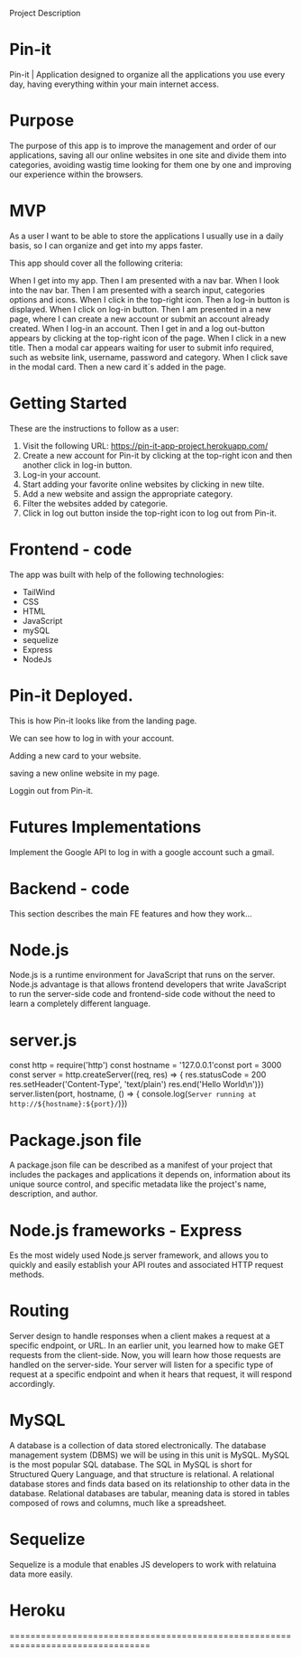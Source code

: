 Project Description
# Pin-it
Pin-it | Application designed to organize all the applications you use every day, having everything within your main internet access.

# Purpose
The purpose of this app is to improve the management and order of our applications, saving all our online websites in one site and divide them into categories, avoiding wastig time looking for them one by one and improving our experience within the browsers.

# MVP

As a user I want to be able to store the applications I usually use in a daily basis, so I can organize and get into my apps faster.

This app should cover all the following criteria:

When I get into my app.
Then I am presented with a nav bar.
When I look into the nav bar.
Then I am presented with a search input, categories options and icons.
When I click in the top-right icon.
Then a log-in button is displayed.
When I click on log-in button.
Then I am presented in a new page, where I can create a new account or submit an account already created.
When I log-in an account.
Then I get in and a log out-button appears by clicking at the top-right icon of the page.
When I click in a new title.
Then a modal car appears waiting for user to submit info required, such as website link, username, password and category.
When I click save in the modal card.
Then a new card it´s added in the page.

# Getting Started
These are the instructions to follow as a user:

1. Visit the following URL: https://pin-it-app-project.herokuapp.com/
2. Create a new account for Pin-it by clicking at the top-right icon and then another click in log-in button.
3. Log-in your account. 
4. Start adding your favorite online websites by clicking in new tilte.
5. Add a new website and assign the appropriate category.
6. Filter the websites added by categorie.
7. Click in log out button inside the top-right icon to log out from Pin-it.

# Frontend - code
The app was built with help of the following technologies:

* TailWind
* CSS
* HTML
* JavaScript
* mySQL
* sequelize
* Express
* NodeJs

# Pin-it Deployed.
This is how Pin-it looks like from the landing page.

We can see how to log in with your account.

Adding a new card to your website.

saving a new online website in my page.

Loggin out from Pin-it.

# Futures Implementations

Implement the Google API to log in with a google account such a gmail.

# Backend - code
This section describes the main FE features and how they work...

# Node.js
Node.js is a runtime environment for JavaScript that runs on the server.
Node.js advantage is that allows frontend developers that write JavaScript to run the server-side code and frontend-side code without the need to learn a completely different language.

# server.js 
const http = require('http')
const hostname = '127.0.0.1'const port = 3000
const server = http.createServer((req, res) => {  res.statusCode = 200  res.setHeader('Content-Type', 'text/plain')  res.end('Hello World\n')})
server.listen(port, hostname, () => {  console.log(`Server running at http://${hostname}:${port}/`)})

# Package.json file
A package.json file can be described as a manifest of your project that includes the packages and applications it depends on, information about its unique source control, and specific metadata like the project's name, description, and author.

# Node.js frameworks - Express
Es the most widely used Node.js server framework, and allows you to quickly and easily establish your API routes and associated HTTP request methods.

# Routing
Server design to handle responses when a client makes a request at a specific endpoint, or URL. In an earlier unit, you learned how to make GET requests from the client-side. Now, you will learn how those requests are handled on the server-side. Your server will listen for a specific type of request at a specific endpoint and when it hears that request, it will respond accordingly. 

# MySQL
A database is a collection of data stored electronically. The database management system (DBMS) we will be using in this unit is MySQL. MySQL is the most popular SQL database. The SQL in MySQL is short for Structured Query Language, and that structure is relational. A relational database stores and finds data based on its relationship to other data in the database. Relational databases are tabular, meaning data is stored in tables composed of rows and columns, much like a spreadsheet.

# Sequelize
Sequelize is a module that enables JS developers to work with relatuina data more easily. 
# Heroku

=================================================================================

